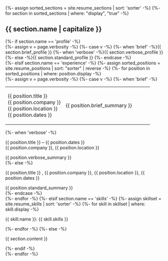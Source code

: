 <div class="{{ include.theverbosity }}">
  {%- assign sorted_sections = site.resume_sections | sort: 'sorter' -%}
  {%- for section in sorted_sections | where: "display", "true" -%}
  <div class="{{ section.name }}">
    <h2>{{ section.name | capitalize }}</h2>
    {%- if section.name == 'profile' -%}
      <div class="profile">
        {%- assign v = page.verbosity -%}
        {%- case v -%}
          {%- when 'brief' -%}{{ section.brief_profile }}
          {%- when 'verbose' -%}{{ section.verbose_profile }}
          {%- else -%}{{ section.standard_profile }}
        {%- endcase -%}
      </div>
    {%- elsif section.name == 'experience' -%}
      {%- assign sorted_positions = site.resume_positions | sort: "sorter" | reverse -%}
      {%- for position in sorted_positions | where: position.display -%}
      <div class="position">
        {%- assign v = page.verbosity -%}
        {%- case v -%}
          {%- when 'brief' -%}
          <div class="position-head">
          <table>
          <colgroup>
            <col style="width:40%">
            <col style="width:60%">
          </colgroup>
          <tbody>
          <tr>
          <td><p><span class="position-title">{{ position.title }}</span><br/><span class="position-company">{{ position.company }}</span><br/><span class="position-location">{{ position.location }}</span><br/><span class="position-dates">{{ position.dates }}</span><br/></p>
          </td>
          <td><p><span class="position-summary">{{ position.brief_summary }}</span></p></td>
          </tr>
          </tbody>
          </table>
          </div>
          {%- when 'verbose' -%}
          <div class="position-head">
            <p><span class="position-title">{{ position.title }}</span> &ndash; <span class="position-dates">{{ position.dates }}</span><br/>
               <span class="position-company">{{ position.company }}</span>, <span class="position-location">{{ position.location }}</span></p>
          </div>
          <div class="position-summary">
            {{ position.verbose_summary }}
          </div>
          {%- else -%}
          <div class="position-head">
            <p><span class="position-title">{{ position.title }}</span> , <span class="position-company">{{ position.company }}</span>, <span class="position-location">{{ position.location }}</span>, <span class="position-dates">{{ position.dates }}</span></p>
          </div>
          <div class="position-summary">
            {{ position.standard_summary }}
          </div>
        {%- endcase -%}
      </div>
      {%- endfor -%}
    {%- elsif section.name == 'skills' -%}
      {%- assign skillset = site.resume_skills | sort: 'sorter' -%}
      {%- for skill in skillset | where: skill.display -%}
      <div class="skills">
        <p><span class="skill-name">{{ skill.name }}</span>: <span class="skill-skills">{{ skill.skills }}</span></p>
      </div>
      {%- endfor -%}
    {%- else -%}
      <div class="{{ section.name }}">
        <p class="{{ section.name }}">{{ section.content }}</p>
      </div>
    {%- endif -%}
  </div>
  {%- endfor -%}
</div>

